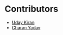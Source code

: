 # Contributors

<!-- Start from here -->

- [Uday Kiran](https://github.com/udaycruise2903/)
- [Charan Yadav](https://github.com/charanleo25/)

